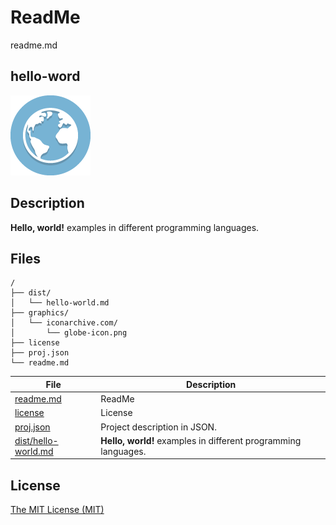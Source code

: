 # ReadMe

readme.md

## hello-word

![hello-world Logo](graphics/iconarchive.com/globe-icon.png)

## Description

**Hello, world!** examples in different programming languages.

## Files

```
/
├── dist/
│   └── hello-world.md
├── graphics/
│   └── iconarchive.com/
│       └── globe-icon.png
├── license
├── proj.json
└── readme.md
```

File | Description
---- | -----------
[readme.md](readme.md) | ReadMe
[license](license) | License
[proj.json](proj.json) | Project description in JSON.
[dist/hello-world.md](dist/hello-world.md) | **Hello, world!** examples in different programming languages.

## License

[The MIT License (MIT)](license)
